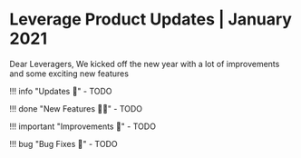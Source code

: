 # Leverage Product Updates | January 2021

Dear Leveragers,
We kicked off the new year with a lot of improvements and some exciting new features

!!! info "Updates 📢"
    - TODO
    
!!! done "New Features 🎉🙌"
    - TODO
    
!!! important "Improvements 🚀"
    - TODO

!!! bug "Bug Fixes 🐛"
    - TODO 